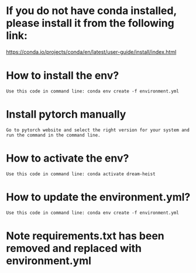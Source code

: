 # If you do not have conda installed, please install it from the following link:
   https://conda.io/projects/conda/en/latest/user-guide/install/index.html

# How to install the env?
    Use this code in command line: conda env create -f environment.yml

# Install pytorch manually
    Go to pytorch website and select the right version for your system and run the command in the command line.

# How to activate the env?
    Use this code in command line: conda activate dream-heist

# How to update the environment.yml?
    Use this code in command line: conda env create -f environment.yml

# Note requirements.txt has been removed and replaced with environment.yml
